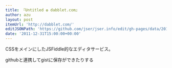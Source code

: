 ```yaml
---
title: 『Untitled ✿ dabblet.com』
author: azu
layout: post
itemUrl: 'http://dabblet.com/'
editJSONPath: 'https://github.com/jser/jser.info/edit/gh-pages/data/2011/12/index.json'
date: '2011-12-31T15:00:00+00:00'
---
```

CSSをメインにしたJSFiddle的なエディタサービス。

githubと連携してgistに保存ができたりする
